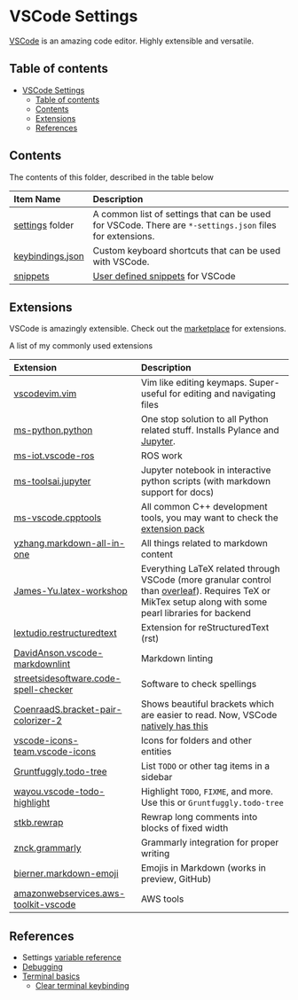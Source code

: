 # VSCode Settings

[VSCode](https://code.visualstudio.com/) is an amazing code editor. Highly extensible and versatile.

## Table of contents

- [VSCode Settings](#vscode-settings)
    - [Table of contents](#table-of-contents)
    - [Contents](#contents)
    - [Extensions](#extensions)
    - [References](#references)

## Contents

The contents of this folder, described in the table below

| Item Name | Description |
| :---- | :----- |
| [settings](./settings/README.md) folder | A common list of settings that can be used for VSCode. There are `*-settings.json` files for extensions. |
| [keybindings.json](./keybindings.json) | Custom keyboard shortcuts that can be used with VSCode. |
| [snippets](./snippets/) | [User defined snippets](https://code.visualstudio.com/docs/editor/userdefinedsnippets) for VSCode |

## Extensions

VSCode is amazingly extensible. Check out the [marketplace](https://marketplace.visualstudio.com/) for extensions.

A list of my commonly used extensions

| Extension | Description |
| :---- | :----- |
| [vscodevim.vim](https://marketplace.visualstudio.com/items?itemName=vscodevim.vim) | Vim like editing keymaps. Super-useful for editing and navigating files |
| [ms-python.python](https://marketplace.visualstudio.com/items?itemName=ms-python.python) | One stop solution to all Python related stuff. Installs Pylance and [Jupyter](https://marketplace.visualstudio.com/items?itemName=ms-toolsai.jupyter). |
| [ms-iot.vscode-ros](https://marketplace.visualstudio.com/items?itemName=ms-iot.vscode-ros) | ROS work |
| [ms-toolsai.jupyter](https://marketplace.visualstudio.com/items?itemName=ms-toolsai.jupyter) | Jupyter notebook in interactive python scripts (with markdown support for docs) |
| [ms-vscode.cpptools](https://marketplace.visualstudio.com/items?itemName=ms-vscode.cpptools) | All common C++ development tools, you may want to check the [extension pack](https://marketplace.visualstudio.com/items?itemName=ms-vscode.cpptools-extension-pack) |
| [yzhang.markdown-all-in-one](https://marketplace.visualstudio.com/items?itemName=yzhang.markdown-all-in-one) | All things related to markdown content |
| [James-Yu.latex-workshop](https://marketplace.visualstudio.com/items?itemName=James-Yu.latex-workshop) | Everything LaTeX related through VSCode (more granular control than [overleaf](https://www.overleaf.com/)). Requires TeX or MikTex setup along with some pearl libraries for backend |
| [lextudio.restructuredtext](https://marketplace.visualstudio.com/items?itemName=lextudio.restructuredtext) | Extension for reStructuredText (rst) |
| [DavidAnson.vscode-markdownlint](https://marketplace.visualstudio.com/items?itemName=DavidAnson.vscode-markdownlint) | Markdown linting |
| [streetsidesoftware.code-spell-checker](https://marketplace.visualstudio.com/items?itemName=streetsidesoftware.code-spell-checker) | Software to check spellings |
| [CoenraadS.bracket-pair-colorizer-2](https://marketplace.visualstudio.com/items?itemName=CoenraadS.bracket-pair-colorizer-2) | Shows beautiful brackets which are easier to read. Now, VSCode [natively has this](https://code.visualstudio.com/blogs/2021/09/29/bracket-pair-colorization) |
| [vscode-icons-team.vscode-icons](https://marketplace.visualstudio.com/items?itemName=vscode-icons-team.vscode-icons) | Icons for folders and other entities |
| [Gruntfuggly.todo-tree](https://marketplace.visualstudio.com/items?itemName=Gruntfuggly.todo-tree) | List `TODO` or other tag items in a sidebar |
| [wayou.vscode-todo-highlight](https://marketplace.visualstudio.com/items?itemName=wayou.vscode-todo-highlight) | Highlight `TODO`, `FIXME`, and more. Use this or `Gruntfuggly.todo-tree` |
| [stkb.rewrap](https://marketplace.visualstudio.com/items?itemName=stkb.rewrap) | Rewrap long comments into blocks of fixed width |
| [znck.grammarly](https://marketplace.visualstudio.com/items?itemName=znck.grammarly) | Grammarly integration for proper writing |
| [bierner.markdown-emoji](https://marketplace.visualstudio.com/items?itemName=bierner.markdown-emoji) | Emojis in Markdown (works in preview, GitHub) |
| [amazonwebservices.aws-toolkit-vscode](https://marketplace.visualstudio.com/items?itemName=AmazonWebServices.aws-toolkit-vscode) | AWS tools |

## References

- Settings [variable reference](https://code.visualstudio.com/docs/editor/variables-reference)
- [Debugging](https://code.visualstudio.com/docs/editor/debugging)
- [Terminal basics](https://code.visualstudio.com/docs/terminal/basics)
    - [Clear terminal keybinding](https://code.visualstudio.com/docs/terminal/basics#_why-is-cmdkctrlk-not-clearing-the-terminal)

